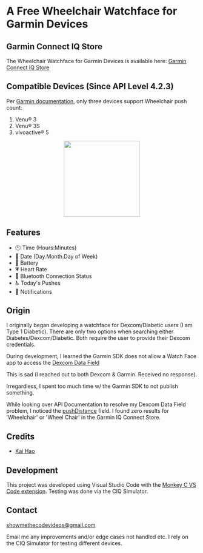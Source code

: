 # A Free Wheelchair Watchface for Garmin Devices

## Garmin Connect IQ Store

The Wheelchair Watchface for Garmin Devices is available here: [Garmin Connect IQ Store](https://apps.garmin.com/en-US/apps/d8257408-647d-410f-adcb-bfcde86541a0)

## Compatible Devices (Since API Level 4.2.3)

Per [Garmin documentation](https://developer.garmin.com/connect-iq/api-docs/Toybox/ActivityMonitor/Info.html#pushDistance-var), only three devices support Wheelchair push count:

1) Venu® 3
2) Venu® 3S
3) vívoactive® 5

<p align="center"><img src="https://i.imgur.com/IrHsYCD.png" width="200px" /></p>

## Features
- 🕚 Time (Hours:Minutes)
- 📅 Date (Day.Month.Day of Week)
- 🔋 Battery
- 💗 Heart Rate
- 📶 Bluetooth Connection Status
- ♿ Today's Pushes
- 🔔 Notifications 

## Origin

I originally began developing a watchface for Dexcom/Diabetic users (I am Type 1 Diabetic). There are only two options when searching either Diabetes/Dexcom/Diabetic. Both require the user to provide their Dexcom credentials.

During development, I learned the Garmin SDK does not allow a Watch Face app to access the
[Dexcom Data Field](https://apps.garmin.com/en-US/apps/9040cc1d-13de-4d48-a859-6c2a0cedec3e)

This is sad (I reached out to both Dexcom & Garmin. Received no response). 

Irregardless, I spent too much time w/ the Garmin SDK to not publish something. 

While looking over API Documentation to resolve my Dexcom Data Field problem, I noticed the [pushDistance](https://developer.garmin.com/connect-iq/api-docs/Toybox/ActivityMonitor/Info.html#pushDistance-var) field. I found zero results for 'Wheelchair' or 'Wheel Chair' in the Garmin IQ Connect Store.

## Credits

- [Kai Hao](https://kaihao.dev/posts/Develop-a-Garmin-watch-face)

## Development

This project was developed using Visual Studio Code with the [Monkey C VS Code extension](https://developer.garmin.com/connect-iq/reference-guides/visual-studio-code-extension/). Testing was done via the CIQ Simulator.

## Contact

showmethecodevideos@gmail.com

Email me any improvements and/or edge cases not handled etc. I rely on the CIQ Simulator for testing different devices.
